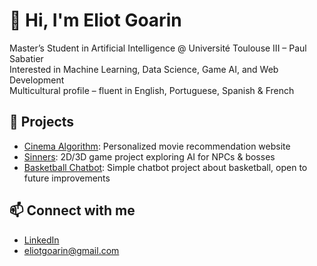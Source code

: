 # 👋 Hi, I'm Eliot Goarin  

Master’s Student in Artificial Intelligence @ Université Toulouse III – Paul Sabatier  
Interested in Machine Learning, Data Science, Game AI, and Web Development  
Multicultural profile – fluent in English, Portuguese, Spanish & French  


## 🚀 Projects
-  [Cinema Algorithm](https://github.com/EliotGoarin/Cinema_Algorithm): Personalized movie recommendation website  
-  [Sinners](https://github.com/EliotGoarin/Sinners): 2D/3D game project exploring AI for NPCs & bosses  
-  [Basketball Chatbot](https://github.com/EliotGoarin/basketball-chatbot): Simple chatbot project about basketball, open to future improvements

  
## 📫 Connect with me
- [LinkedIn](https://www.linkedin.com/in/eliotgoarin/)
- [eliotgoarin@gmail.com](mailto:eliotgoarin@gmail.com) 
